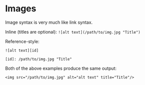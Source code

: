 # Images

Image syntax is very much like link syntax.

Inline (titles are optional):
`![alt text](/path/to/img.jpg "Title")`

Reference-style:
```
![alt text][id]

[id]: /path/to/img.jpg "Title"
```

Both of the above examples produce the same output:

`<img src="/path/to/img.jpg" alt="alt text" title="Title"/>`